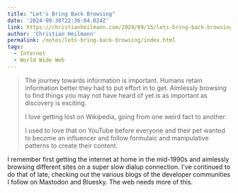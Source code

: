 ```yaml
---
title: "Let's Bring Back Browsing"
date: '2024-09-30T22:36:04.024Z'
link: https://christianheilmann.com/2024/09/15/lets-bring-back-browsing/
author: 'Christian Heilmann'
permalink: /notes/lets-bring-back-browsing/index.html
tags:
  - Internet
  - World Wide Web
---
```


> The journey towards information is important. Humans retain information better they had to put effort in to get. Aimlessly browsing to find things you may not have heard of yet is as important as discovery is exciting.
>
> I love getting lost on Wikipedia, going from one weird fact to another.
>
> I used to love that on YouTube before everyone and their pet wanted to become an influencer and follow formulaic and manipulative patterns to create their content.

I remember first getting the internet at home in the mid-1990s and aimlessly browsing different sites on a super slow dialup connection. I’ve continued to do that of late, checking out the various blogs of the developer communities I follow on Mastodon and Bluesky. The web needs more of this.